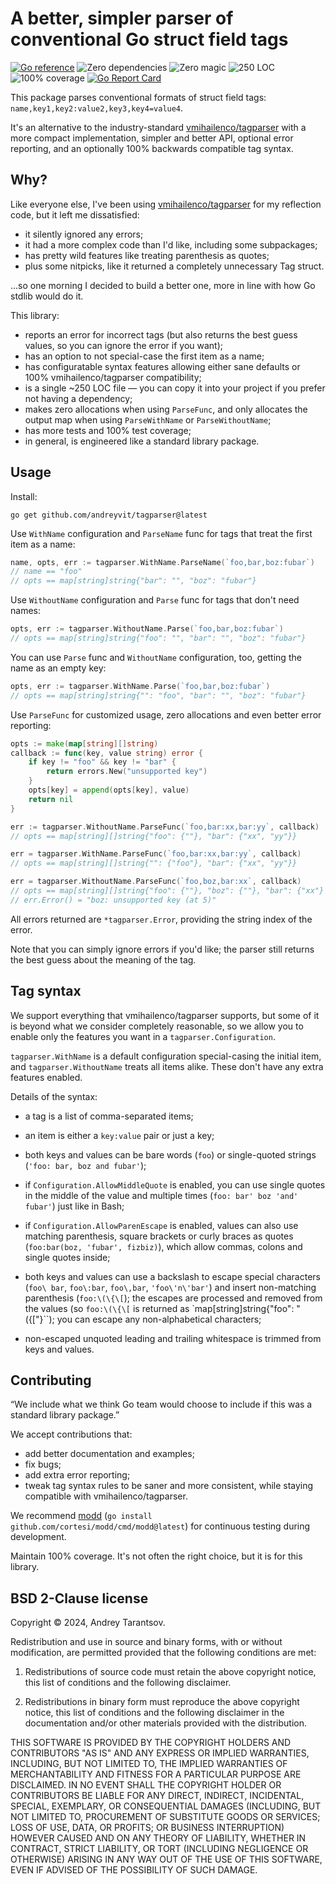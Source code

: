 A better, simpler parser of conventional Go struct field tags
=============================================================

[![Go reference](https://pkg.go.dev/badge/github.com/andreyvit/tagparser.svg)](https://pkg.go.dev/github.com/andreyvit/tagparser) ![Zero dependencies](https://img.shields.io/badge/deps-zero-brightgreen) ![Zero magic](https://img.shields.io/badge/magic-none-brightgreen) ![250 LOC](https://img.shields.io/badge/size-250%20LOC-green) ![100% coverage](https://img.shields.io/badge/coverage-100%25-green) [![Go Report Card](https://goreportcard.com/badge/github.com/andreyvit/tagparser)](https://goreportcard.com/report/github.com/andreyvit/tagparser)

This package parses conventional formats of struct field tags: `name,key1,key2:value2,key3,key4=value4`.

It's an alternative to the industry-standard [vmihailenco/tagparser](https://github.com/vmihailenco/tagparser) with a more compact implementation, simpler and better API, optional error reporting, and an optionally 100% backwards compatible tag syntax.


Why?
----

Like everyone else, I've been using [vmihailenco/tagparser](https://github.com/vmihailenco/tagparser) for my reflection code, but it left me dissatisfied:

* it silently ignored any errors;
* it had a more complex code than I'd like, including some subpackages;
* has pretty wild features like treating parenthesis as quotes;
* plus some nitpicks, like it returned a completely unnecessary Tag struct.

...so one morning I decided to build a better one, more in line with how Go stdlib would do it.

This library:

* reports an error for incorrect tags (but also returns the best guess values, so you can ignore the error if you want);
* has an option to not special-case the first item as a name;
* has configuratable syntax features allowing either sane defaults or 100% vmihailenco/tagparser compatibility;
* is a single ~250 LOC file — you can copy it into your project if you prefer not having a dependency;
* makes zero allocations when using `ParseFunc`, and only allocates the output map when using `ParseWithName` or `ParseWithoutName`;
* has more tests and 100% test coverage;
* in general, is engineered like a standard library package.


Usage
-----

Install:

    go get github.com/andreyvit/tagparser@latest

Use `WithName` configuration and `ParseName` func for tags that treat the first item as a name:

```go
name, opts, err := tagparser.WithName.ParseName(`foo,bar,boz:fubar`)
// name == "foo"
// opts == map[string]string{"bar": "", "boz": "fubar"}
```

Use `WithoutName` configuration and `Parse` func for tags that don't need names:

```go
opts, err := tagparser.WithoutName.Parse(`foo,bar,boz:fubar`)
// opts == map[string]string{"foo": "", "bar": "", "boz": "fubar"}
```

You can use `Parse` func and `WithoutName` configuration, too, getting the name as an empty key:

```go
opts, err := tagparser.WithName.Parse(`foo,bar,boz:fubar`)
// opts == map[string]string{"": "foo", "bar": "", "boz": "fubar"}
```

Use `ParseFunc` for customized usage, zero allocations and even better error reporting:

```go
opts := make(map[string][]string)
callback := func(key, value string) error {
    if key != "foo" && key != "bar" {
        return errors.New("unsupported key")
    }
    opts[key] = append(opts[key], value)
    return nil
}

err := tagparser.WithoutName.ParseFunc(`foo,bar:xx,bar:yy`, callback)
// opts == map[string][]string{"foo": {""}, "bar": {"xx", "yy"}}

err = tagparser.WithName.ParseFunc(`foo,bar:xx,bar:yy`, callback)
// opts == map[string][]string{"": {"foo"}, "bar": {"xx", "yy"}}

err = tagparser.WithoutName.ParseFunc(`foo,boz,bar:xx`, callback)
// opts == map[string][]string{"foo": {""}, "boz": {""}, "bar": {"xx"}
// err.Error() = "boz: unsupported key (at 5)"
```

All errors returned are `*tagparser.Error`, providing the string index of the error.

Note that you can simply ignore errors if you'd like; the parser still returns the best guess about the meaning of the tag.


Tag syntax
----------

We support everything that vmihailenco/tagparser supports, but some of it is beyond what we consider completely reasonable, so we allow you to enable only the features you want in a `tagparser.Configuration`.

`tagparser.WithName` is a default configuration special-casing the initial item, and `tagparser.WithoutName` treats all items alike. These don't have any extra features enabled.

Details of the syntax:

* a tag is a list of comma-separated items;

* an item is either a `key:value` pair or just a key;

* both keys and values can be bare words (`foo`) or single-quoted strings (`'foo: bar, boz and fubar'`);

* if `Configuration.AllowMiddleQuote` is enabled, you can use single quotes in the middle of the value and multiple times (`foo: bar' boz 'and' fubar'`) just like in Bash;

* if `Configuration.AllowParenEscape` is enabled, values can also use matching parenthesis, square brackets or curly braces as quotes (`foo:bar(boz, 'fubar', fizbiz)`), which allow commas, colons and single quotes inside;

* both keys and values can use a backslash to escape special characters (`foo\ bar`, `foo\:bar`, `foo\,bar`, `'foo\'n\'bar'`) and insert non-matching parenthesis (`foo:\(\{\[`); the escapes are processed and removed from the values (so `foo:\(\{\[` is returned as `map[string]string{"foo": "({["}``); you can escape any non-alphabetical characters;

* non-escaped unquoted leading and trailing whitespace is trimmed from keys and values.


Contributing
------------

“We include what we think Go team would choose to include if this was a standard library package.”

We accept contributions that:

* add better documentation and examples;
* fix bugs;
* add extra error reporting;
* tweak tag syntax rules to be saner and more consistent, while staying compatible with vmihailenco/tagparser.

We recommend [modd](https://github.com/cortesi/modd) (`go install github.com/cortesi/modd/cmd/modd@latest`) for continuous testing during development.

Maintain 100% coverage. It's not often the right choice, but it is for this library.


BSD 2-Clause license
--------------------

Copyright © 2024, Andrey Tarantsov.

Redistribution and use in source and binary forms, with or without modification, are permitted provided that the following conditions are met:

1. Redistributions of source code must retain the above copyright notice, this list of conditions and the following disclaimer.

2. Redistributions in binary form must reproduce the above copyright notice, this list of conditions and the following disclaimer in the documentation and/or other materials provided with the distribution.

THIS SOFTWARE IS PROVIDED BY THE COPYRIGHT HOLDERS AND CONTRIBUTORS "AS IS" AND ANY EXPRESS OR IMPLIED WARRANTIES, INCLUDING, BUT NOT LIMITED TO, THE IMPLIED WARRANTIES OF MERCHANTABILITY AND FITNESS FOR A PARTICULAR PURPOSE ARE DISCLAIMED. IN NO EVENT SHALL THE COPYRIGHT HOLDER OR CONTRIBUTORS BE LIABLE FOR ANY DIRECT, INDIRECT, INCIDENTAL, SPECIAL, EXEMPLARY, OR CONSEQUENTIAL DAMAGES (INCLUDING, BUT NOT LIMITED TO, PROCUREMENT OF SUBSTITUTE GOODS OR SERVICES; LOSS OF USE, DATA, OR PROFITS; OR BUSINESS INTERRUPTION) HOWEVER CAUSED AND ON ANY THEORY OF LIABILITY, WHETHER IN CONTRACT, STRICT LIABILITY, OR TORT (INCLUDING NEGLIGENCE OR OTHERWISE) ARISING IN ANY WAY OUT OF THE USE OF THIS SOFTWARE, EVEN IF ADVISED OF THE POSSIBILITY OF SUCH DAMAGE.
